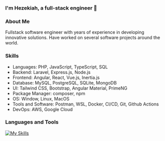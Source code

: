 ### I'm Hezekiah, a full-stack engineer  🚀  
  
### About Me  
Fullstack software engineer with years of experience in developing innovative solutions. Have worked on several software projects around the world.  
  
### Skills  
- Languages: PHP, JavaScript, TypeScript, SQL  
- Backend: Laravel, Express.js, Node.js  
- Frontend: Angular, React, Vue.js, Inertia.js  
- Database: MySQL, PostgreSQL, SQLite, MongoDB  
- UI: Tailwind CSS, Bootstrap, Angular Material, PrimeNG  
- Package Manager: composer, npm  
- OS: Window, Linux, MacOS  
- Tools and Software: Postman, WSL, Docker, CI/CD, Git, Github Actions  
- DevOps: AWS, Google Cloud  
  

### Languages and Tools  
[![My Skills](https://skillicons.dev/icons?i=php,angular,vue,laravel,js,ts,expressjs,tailwind,css,html,mysql,sqlite,mongodb,postgres,aws,gcp,docker,git,github,npm,postman,windows,linux,wordpress,vite)](https://skillicons.dev)
